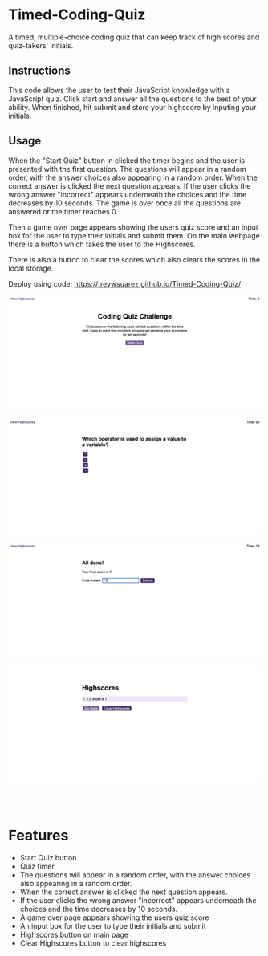 # Timed-Coding-Quiz
A timed, multiple-choice coding quiz that can keep track of high scores and quiz-takers' initials. 

## Instructions 
This code allows the user to test their JavaScript knowledge with a JavaScript quiz. Click start and answer all the questions to the best of your ability. When finished, hit submit and store your highscore by inputing your initials. 

## Usage 
When the "Start Quiz" button in clicked the timer begins and the user is presented with the first question. The questions will appear in a random order, with the answer choices also appearing in a random order. When the correct answer is clicked the next question appears. If the user clicks the wrong answer "incorrect" appears underneath the choices and the time decreases by 10 seconds. The game is over once all the questions are answered or the timer reaches 0. 

Then a game over page appears showing the users quiz score and an input box for the user to type their initials and submit them. On the main webpage there is a button which takes the user to the Highscores. 

There is also a button to clear the scores which also clears the scores in the local storage.

Deploy using code: https://treywsuarez.github.io/Timed-Coding-Quiz/


![JS Quiz](./assets/Screenshot%202023-01-28%20at%2013.08.41.png)

![JS Quiz](./assets/Screenshot%202023-01-28%20at%2013.08.47.png)

![JS Quiz](./assets/Screenshot%202023-01-28%20at%2013.10.03.png)

![JS Quiz](./assets/Screenshot%202023-01-28%20at%2013.10.12.png)

<br> <br>
# Features

- Start Quiz button 
- Quiz timer 
- The questions will appear in a random order, 
with the answer choices also appearing in a random order. 
- When the correct answer is clicked the next question appears. 
- If the user clicks the wrong answer "incorrect" appears underneath the choices and the time decreases by 10 seconds.  
- A game over page appears showing the users quiz score 
- An input box for the user to type their initials and submit 
- Highscores button on main page 
- Clear Highscores button to clear highscores
